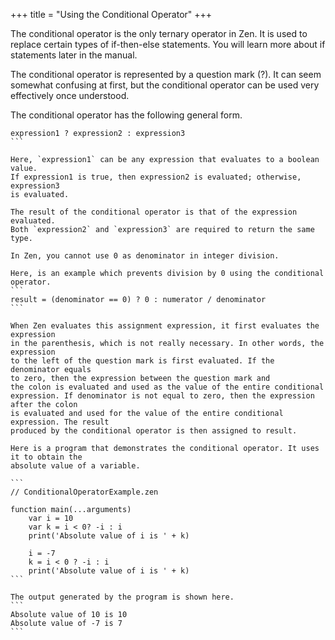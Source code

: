 +++
title = "Using the Conditional Operator"
+++

The conditional operator is the only ternary operator in Zen.
It is used to replace certain types of if-then-else statements.
You will learn more about if statements later in the manual.

The conditional operator is represented by a question mark (?). 
It can seem somewhat confusing at first, but the conditional operator
can be used very effectively once understood.

The conditional operator has the following general form.
````
expression1 ? expression2 : expression3
```

Here, `expression1` can be any expression that evaluates to a boolean value.
If expression1 is true, then expression2 is evaluated; otherwise, expression3
is evaluated.

The result of the conditional operator is that of the expression evaluated.
Both `expression2` and `expression3` are required to return the same type.

In Zen, you cannot use 0 as denominator in integer division.

Here, is an example which prevents division by 0 using the conditional operator.
```
result = (denominator == 0) ? 0 : numerator / denominator
```

When Zen evaluates this assignment expression, it first evaluates the expression
in the parenthesis, which is not really necessary. In other words, the expression
to the left of the question mark is first evaluated. If the denominator equals
to zero, then the expression between the question mark and
the colon is evaluated and used as the value of the entire conditional
expression. If denominator is not equal to zero, then the expression after the colon
is evaluated and used for the value of the entire conditional expression. The result
produced by the conditional operator is then assigned to result.

Here is a program that demonstrates the conditional operator. It uses it to obtain the
absolute value of a variable.

```
// ConditionalOperatorExample.zen

function main(...arguments)
    var i = 10
    var k = i < 0? -i : i
    print('Absolute value of i is ' + k)

    i = -7
    k = i < 0 ? -i : i
    print('Absolute value of i is ' + k)
```

The output generated by the program is shown here.
```
Absolute value of 10 is 10
Absolute value of -7 is 7
```